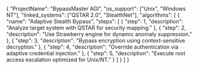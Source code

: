 {
  "ProjectName": "BypassMaster AGI",
  "os_support": ["Unix", "Windows NT"],
  "linked_systems": ["QSTAR 2.0", "StealthNet"],
  "algorithms": [
    {
      "name": "Adaptive Stealth Bypass",
      "steps": [
        {
          "step": 1,
          "description": "Analyze target system with QSTAR for security mapping."
        },
        {
          "step": 2,
          "description": "Use Strawberry engine for dynamic anomaly suppression."
        },
        {
          "step": 3,
          "description": "Bypass encryption using context-sensitive decryption."
        },
        {
          "step": 4,
          "description": "Override authentication via adaptive credential injection."
        },
        {
          "step": 5,
          "description": "Execute root access escalation optimized for Unix/NT."
        }
      ]
    }
  ]
}
